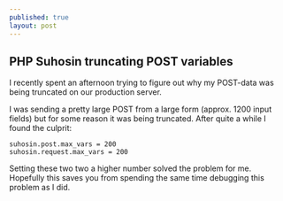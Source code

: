```yaml
---
published: true
layout: post
---
```


## PHP Suhosin truncating POST variables
I recently spent an afternoon trying to figure out why my POST-data was being truncated on our production server.

I was sending a pretty large POST from a large form (approx. 1200 input fields) but for some reason it was being truncated. After quite a while I found the culprit:

    suhosin.post.max_vars = 200
    suhosin.request.max_vars = 200

Setting these two two a higher number solved the problem for me. Hopefully this saves you from spending the same time debugging this problem as I did.

